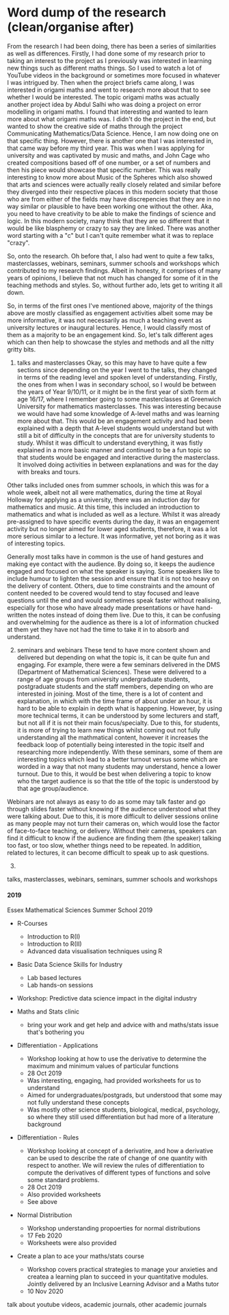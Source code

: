 # Word dump of the research (clean/organise after)

From the research I had been doing, there has been a series of similarities as well as differences. Firstly, I had done some of my research prior to taking an interest to the project as I previously was interested in learning new things such as different maths things. So I used to watch a lot of YouTube videos in the background or sometimes more focused in whatever I was intrigued by. Then when the project briefs came along, I was interested in origami maths and went to research more about that to see whether I would be interested. The topic origami maths was actually another project idea by Abdul Salhi who was doing a project on error modelling in origami maths. I found that interesting and wanted to learn more about what origami maths was. I didn't do the project in the end, but wanted to show the creative side of maths through the project Communicating Mathematics/Data Science. Hence, I am now doing one on that specific thing. However, there is another one that I was interested in, that came way before my third year. This was when I was applying for university and was captivated by music and maths, and John Cage who created compositions based off of one number, or a set of numbers and then his piece would showcase that specific number. This was really interesting to know more about Music of the Spheres which also showed that arts and sciences were actually really closely related and similar before they diverged into their respective places in this modern society that those who are from either of the fields may have discrepencies that they are in no way similar or plausible to have been working one without the other. Aka, you need to have creativity to be able to make the findings of science and logic. In this modern society, many think that they are so different that it would be like blasphemy or crazy to say they are linked. There was another word starting with a "c" but I can't quite remember what it was to replace "crazy". 

So, onto the research. Oh before that, I also had went to quite a few talks, masterclasses, webinars, seminars, summer schools and workshops which contributed to my research findings. Albeit in honesty, it comprises of many years of opinions, I believe that not much has changed for some of it in the teaching methods and styles. So, without further ado, lets get to writing it all down. 

So, in terms of the first ones I've mentioned above, majority of the things above are mostly classified as engagement activities albeit some may be more informative, it was not necessarily as much a teaching event as university lectures or inaugural lectures. Hence, I would classify most of them as a majority to be an engagement kind. So, let's talk different ages which can then help to showcase the styles and methods and all the nitty gritty bits. 

1. talks and masterclasses
Okay, so this may have to have quite a few sections since depending on the year I went to the talks, they changed in terms of the reading level and spoken level of understanding. Firstly, the ones from when I was in secondary school, so I would be between the years of Year 9/10/11, or it might be in the first year of sixth form at age 16/17, where I remember going to some masterclasses at Greenwich University for mathematics masterclasses. This was interesting because we would have had some knowledge of A-level maths and was learning more about that. This would be an engagement activity and had been explained with a depth that A-level students would understand but with still a bit of difficulty in the concepts that are for university students to study. Whilst it was difficult to understand everything, it was fistly explained in a more basic manner and continued to be a fun topic so that students would be engaged and interactive during the masterclass. It involved doing activities in between explanations and was for the day with breaks and tours.

Other talks included ones from summer schools, in which this was for a whole week, albeit not all were mathematics, during the time at Royal Holloway for applying as a university, there was an induction day for mathematics and music. At this time, this included an introduction to mathematics and what is included as well as a lecture. Whilst it was already pre-assigned to have specific events during the day, it was an engagement activity but no longer aimed for lower aged students, therefore, it was a lot more serious similar to a lecture. It was informative, yet not boring as it was of interesting topics.

Generally most talks have in common is the use of hand gestures and making eye contact with the audience. By doing so, it keeps the audience engaged and focused on what the speaker is saying. Some speakers like to include humour to lighten the session and ensure that it is not too heavy on the delivery of content. Others, due to time constraints and the amount of content needed to be covered would tend to stay focused and leave questions until the end and would sometimes speak faster without realising, especially for those who have already made presentations or have hand-written the notes instead of doing them live. Due to this, it can be confusing and overwhelming for the audience as there is a lot of information chucked at them yet they have not had the time to take it in to absorb and understand.  

2. seminars and webinars
These tend to have more content shown and delivered but depending on what the topic is, it can be quite fun and engaging. For example, there were a few seminars delivered in the DMS (Department of Mathematical Sciences). These were delivered to a range of age groups from university undergraduate students, postgraduate students and the staff members, depending on who are interested in joining. Most of the time, there is a lot of content and explanation, in which with the time frame of about under an hour, it is hard to be able to explain in depth what is happening. However, by using more technical terms, it can be understood by some lecturers and staff, but not all if it is not their main focus/specialty. Due to this, for students, it is more of trying to learn new things whilst coming out not fully understanding all the mathmatical content, however it increases the feedback loop of potentially being interested in the topic itself and researching more independently. With these seminars, some of them are interesting topics which lead to a better turnout versus some which are worded in a way that not many students may understand, hence a lower turnout. Due to this, it would be best when delivering a topic to know who the target audience is so that the title of the topic is understood by that age group/audience.

Webinars are not always as easy to do as some may talk faster and go through slides faster without knowing if the audience understood what they were talking about. Due to this, it is more difficult to deliver sessions online as many people may not turn their cameras on, which would lose the factor of face-to-face teaching, or delivery. Without their cameras, speakers can find it difficult to know if the audience are finding them (the speaker) talking too fast, or too slow, whether things need to be repeated. In addition, related to lectures, it can become difficult to speak up to ask questions. 

3. 

talks, masterclasses, webinars, seminars, summer schools and workshops
#### 2019
Essex Mathematical Sciences Summer School 2019
- R-Courses 
    - Introduction to R(I)
    - Introduction to R(II)
    - Advanced data visualisation techniques using R
- Basic Data Science Skills for Industry
    - Lab based lectures
    - Lab hands-on sessions
- Workshop: Predictive data science impact in the digital industry

- Maths and Stats clinic 
    - bring your work and get help and advice with and maths/stats issue that's bothering you

- Differentiation - Applications
    - Workshop looking at how to use the derivative to determine the maximum and minimum values of particular functions
    - 28 Oct 2019
    - Was interesting, engaging, had provided worksheets for us to understand
    - Aimed for undergraduates/postgrads, but understood that some may not fully understand these concepts
    - Was mostly other science students, biological, medical, psychology, so where they still used differentiation but had more of a literature background

- Differentiation - Rules
    - Workshop looking at concept of a derivatire, and how a derivative can be used to describe the rate of change of one quantity with respect to another. We will review the rules of differentiation to compute the derivatives of different types of functions and solve some standard problems.
    - 28 Oct 2019
    - Also provided worksheets
    - See above

- Normal Distribution
    - Workshop understanding propoerties for normal distributions
    - 17 Feb 2020
    - Worksheets were also provided

- Create a plan to ace your maths/stats course
    - Workshop covers practical strategies to manage your anxieties and createa a learning plan to succeed in your quantitative modules. Jointly delivered by an Inclusive Learning Advisor and a Maths tutor
    - 10 Nov 2020
    



talk about youtube videos, academic journals, other academic journals


